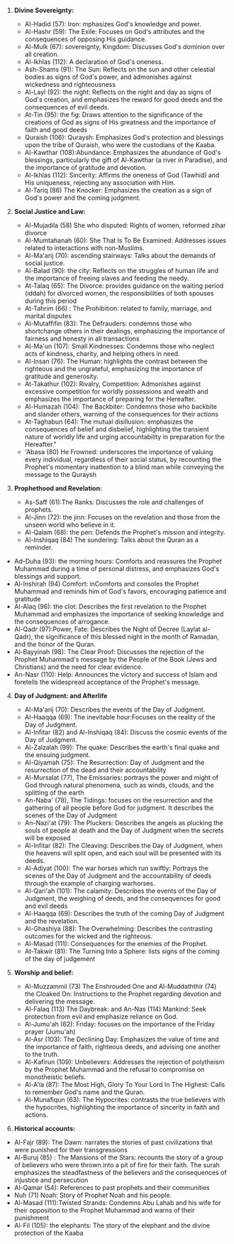 1. **Divine Sovereignty:**
   - Al-Hadid (57): Iron: mphasizes God's knowledge and power.
   - Al-Hashr (59): The Exile: Focuses on God's attributes and the consequences of opposing His guidance.
   - Al-Mulk (67): sovereignty, Kingdom: Discusses God's dominion over all creation.
   - Al-Ikhlas (112): A declaration of God's oneness.
   - Ash-Shams (91): The Sun: Reflects on the sun and other celestial bodies as signs of God's power, and admonishes against wickedness and righteousness
   - Al-Layl (92): the night: Reflects on the night and day as signs of God's creation, and emphasizes the reward for good deeds and the consequences of evil deeds.
   - At-Tin (95): the fig: Draws attention to the significance of the creations of God as signs of His greatness and the importance of faith and good deeds
   - Quraish (106): Quraysh: Emphasizes God's protection and blessings upon the tribe of Quraish, who were the custodians of the Kaaba.
   - Al-Kawthar (108):Abundance: Emphasizes the abundance of God's blessings, particularly the gift of Al-Kawthar (a river in Paradise), and the importance of gratitude and devotion.
   - Al-Ikhlas (112): Sincerity: Affirms the oneness of God (Tawhid) and His uniqueness, rejecting any association with Him.
   - Al-Tariq (86) The Knocker: Emphasizes the creation as a sign of God's power and the coming judgment.

2. **Social Justice and Law:**
   - Al-Mujadila (58) She who disputed: Rights of women, reformed zihar divorce
   - Al-Mumtahanah (60): She That Is To Be Examined: Addresses issues related to interactions with non-Muslims.
   - Al-Ma'arij (70): ascending stairways: Talks about the demands of social justice.
   - Al-Balad (90): the city: Reflects on the struggles of human life and the importance of freeing slaves and feeding the needy.
   - At-Talaq (65): The Divorce: provides guidance on the waiting period (iddah) for divorced women, the responsibilities of both spouses during this period
   - At-Tahrim (66) : The Prohibition: related to family, marriage, and marital disputes
   - Al-Mutaffifin (83): The Defrauders: condemns those who shortchange others in their dealings, emphasizing the importance of fairness and honesty in all transactions
   - Al-Ma'un (107): Small Kindnesses: Condemns those who neglect acts of kindness, charity, and helping others in need.
   - Al-Insan (76): The Human: highlights the contrast between the righteous and the ungrateful, emphasizing the importance of gratitude and generosity.
   - At-Takathur (102): Rivalry, Competition: Admonishes against excessive competition for worldly possessions and wealth and emphasizes the importance of preparing for the Hereafter.
   - Al-Humazah (104): The Backbiter: Condemns those who backbite and slander others, warning of the consequences for their actions
   - At-Taghabun (64): The mutual disillusion: emphasizes the consequences of belief and disbelief, highlighting the transient nature of worldly life and urging accountability in preparation for the Hereafter."
   - 'Abasa (80) He Frowned: underscores the importance of valuing every individual, regardless of their social status, by recounting the Prophet's momentary inattention to a blind man while conveying the message to the Quraysh

3. **Prophethood and Revelation:**
   - As-Saff (61):The Ranks: Discusses the role and challenges of prophets.
   - Al-Jinn (72): the jinn: Focuses on the revelation and those from the unseen world who believe in it.
   - Al-Qalam (68): the pen:  Defends the Prophet's mission and integrity.
   - Al-Inshiqaq (84) The sundering: Talks about the Quran as a reminder.
  - Ad-Duha (93): the morning hours: Comforts and reassures the Prophet Muhammad during a time of personal distress, and emphasizes God's blessings and support.
   - Al-Inshirah (94) Comfort: inComforts and consoles the Prophet Muhammad and reminds him of God's favors, encouraging patience and gratitude
   - Al-Alaq (96): the clot: Describes the first revelation to the Prophet Muhammad and emphasizes the importance of seeking knowledge and the consequences of arrogance.
   - Al-Qadr (97):Power, Fate: Describes the Night of Decree (Laylat al-Qadr), the significance of this blessed night in the month of Ramadan, and the honor of the Quran.
   - Al-Bayyinah (98): The Clear Proof: Discusses the rejection of the Prophet Muhammad's message by the People of the Book (Jews and Christians) and the need for clear evidence.
   - An-Nasr (110): Help: Announces the victory and success of Islam and foretells the widespread acceptance of the Prophet's message.

4. **Day of Judgment: and Afterlife**
   - Al-Ma'arij (70): Describes the events of the Day of Judgment.
   - Al-Haaqqa (69): The inevitable hour:Focuses on the reality of the Day of Judgment.
   - Al-Infitar (82) and Al-Inshiqaq (84): Discuss the cosmic events of the Day of Judgment.
   - Al-Zalzalah (99): The quake: Describes the earth's final quake and the ensuing judgment.
   - Al-Qiyamah (75): The Resurrection: Day of Judgment and the resurrection of the dead and their accountability 
   - Al-Mursalat (77), The Emissaries: portrays the power and might of God through natural phenomena, such as winds, clouds, and the splitting of the earth
   - An-Naba' (78), The Tidings: focuses on the resurrection and the gathering of all people before God for judgment. It describes the scenes of the Day of Judgment
   - An-Nazi'at (79): The Pluckers: Describes the angels as plucking the souls of people at death and the Day of Judgment when the secrets will be exposed
   - Al-Infitar (82): The Cleaving: Describes the Day of Judgment, when the heavens will split open, and each soul will be presented with its deeds.
   - Al-Adiyat (100): The war horses which run swiftly: Portrays the scenes of the Day of Judgment and the accountability of deeds through the example of charging warhorses.
   - Al-Qari'ah (101): The calamity: Describes the events of the Day of Judgment, the weighing of deeds, and the consequences for good and evil deeds
   - Al-Haaqqa (69): Describes the truth of the coming Day of Judgment and the revelation.
   - Al-Ghashiya (88): The Overwhelming: Describes the contrasting outcomes for the wicked and the righteous.
   - Al-Masad (111): Consequences for the enemies of the Prophet.
   - At-Takwir (81): The Turning Into a Sphere: lists signs of the coming of the day of judgement

5. **Worship and belief:**
   - Al-Muzzammil (73) The Enshrouded One and Al-Muddaththir (74) the Cloaked On: Instructions to the Prophet regarding devotion and delivering the message.
   - Al-Falaq (113) The Daybreak: and An-Nas (114) Mankind: Seek protection from evil and emphasize reliance on God.
   - Al-Jumu'ah (62): Friday: focuses on the importance of the Friday prayer (Jumu'ah)
   - Al-Asr (103): The Declining Day: Emphasizes the value of time and the importance of faith, righteous deeds, and advising one another to the truth. 
   - Al-Kafirun (109): Unbelievers: Addresses the rejection of polytheism by the Prophet Muhammad and the refusal to compromise on monotheistic beliefs.
   - Al-A'la (87): The Most High, Glory To Your Lord In The Highest: Calls to remember God's name and the Quran.
   - Al-Munafiqun (63): The Hypocrites: contrasts the true believers with the hypocrites, highlighting the importance of sincerity in faith and actions.

6.  **Historical accounts:**
   - Al-Fajr (89): The Dawn: narrates the stories of past civilizations that were punished for their transgressions
   - Al-Buruj (85) : The Mansions of the Stars: recounts the story of a group of believers who were thrown into a pit of fire for their faith. The surah emphasizes the steadfastness of the believers and the consequences of injustice and persecution
   - Al-Qamar (54): References to past prophets and their communities
   - Nuh (71) Noah: Story of Prophet Noah and his people.
   - Al-Masad (111):Twisted Strands: Condemns Abu Lahab and his wife for their opposition to the Prophet Muhammad and warns of their punishment
   - Al-Fil (105): the elephants: The story of the elephant and the divine protection of the Kaaba
